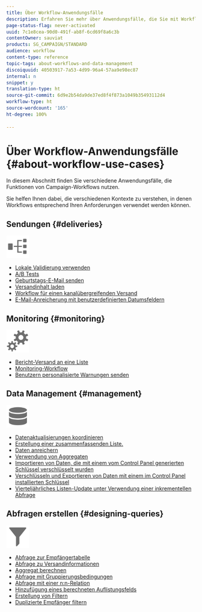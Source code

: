```yaml
---
title: Über Workflow-Anwendungsfälle
description: Erfahren Sie mehr über Anwendungsfälle, die Sie mit Workflows in Campaign Classic ausführen können.
page-status-flag: never-activated
uuid: 7c1e8cea-90d0-491f-ab8f-6cd69f8a6c3b
contentOwner: sauviat
products: SG_CAMPAIGN/STANDARD
audience: workflow
content-type: reference
topic-tags: about-workflows-and-data-management
discoiquuid: 40503917-7a53-4d99-96a4-57aa9e98ec87
internal: n
snippet: y
translation-type: ht
source-git-commit: 6d9e2b54da9de37ed8f4f873a1049b35493112d4
workflow-type: ht
source-wordcount: '165'
ht-degree: 100%

---
```



# Über Workflow-Anwendungsfälle {#about-workflow-use-cases}

In diesem Abschnitt finden Sie verschiedene Anwendungsfälle, die Funktionen von Campaign-Workflows nutzen.

Sie helfen Ihnen dabei, die verschiedenen Kontexte zu verstehen, in denen Workflows entsprechend Ihren Anforderungen verwendet werden können.

## Sendungen {#deliveries}

<img src="assets/do-not-localize/icon_workflows.svg" width="60px">

* [Lokale Validierung verwenden](../../workflow/using/using-the-local-approval-activity.md)
* [A/B Tests](../../workflow/using/a-b-testing.md)
* [Geburtstags-E-Mail senden](../../workflow/using/sending-a-birthday-email.md)
* [Versandinhalt laden](../../workflow/using/loading-delivery-content.md)
* [Workflow für einen kanalübergreifenden Versand](../../workflow/using/cross-channel-delivery-workflow.md)
* [E-Mail-Anreicherung mit benutzerdefinierten Datumsfeldern](../../workflow/using/email-enrichment-with-custom-date-fields.md)

## Monitoring    {#monitoring}

<img src="assets/do-not-localize/icon_monitoring.svg" width="60px">

* [Bericht-Versand an eine Liste](../../workflow/using/sending-a-report-to-a-list.md)
* [Monitoring-Workflow](../../workflow/using/supervising-workflows.md)
* [Benutzern personalisierte Warnungen senden](../../workflow/using/sending-personalized-alerts-to-operators.md)

## Data Management {#management}

<img src="assets/do-not-localize/icon_manage.svg" width="60px">

* [Datenaktualisierungen koordinieren](../../workflow/using/coordinating-data-updates.md)
* [Erstellung einer zusammenfassenden Liste.](../../workflow/using/creating-a-summary-list.md)
* [Daten anreichern](../../workflow/using/enriching-data.md)
* [Verwendung von Aggregaten](../../workflow/using/using-aggregates.md)
* [Importieren von Daten, die mit einem vom Control Panel generierten Schlüssel verschlüsselt wurden](../../workflow/using/importing-data.md#use-case-gpg-decrypt)
* [Verschlüsseln und Exportieren von Daten mit einem im Control Panel installierten Schlüssel](../../workflow/using/how-to-use-workflow-data.md#use-case-gpg-encrypt)
* [Vierteljährliches Listen-Update unter Verwendung einer inkrementellen Abfrage](../../workflow/using/quarterly-list-update.md)

## Abfragen erstellen {#designing-queries}

<img src="assets/do-not-localize/icon_filter.svg" width="60px">

* [Abfrage zur Empfängertabelle](../../workflow/using/querying-recipient-table.md)
* [Abfrage zu Versandinformationen](../../workflow/using/querying-delivery-information.md)
* [Aggregat berechnen](../../workflow/using/performing-aggregate-computing.md)
* [Abfrage mit Gruppierungsbedingungen](../../workflow/using/querying-using-grouping-management.md)
* [Abfrage mit einer n:n-Relation](../../workflow/using/querying-using-many-to-many-relationship.md)
* [Hinzufügung eines berechneten Auflistungsfelds](../../workflow/using/adding-enumeration-type-calculated-field.md)
* [Erstellung von Filtern](../../workflow/using/creating-a-filter.md)
* [Duplizierte Empfänger filtern](../../workflow/using/filtering-duplicated-recipients.md)
